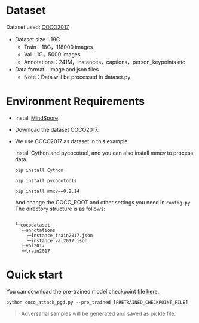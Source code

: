 # Dataset

Dataset used: [COCO2017](<https://cocodataset.org/>) 

- Dataset size：19G
  - Train：18G，118000 images  
  - Val：1G，5000 images 
  - Annotations：241M，instances，captions，person_keypoints etc
- Data format：image and json files
  - Note：Data will be processed in dataset.py

# Environment Requirements

- Install [MindSpore](https://www.mindspore.cn/install/en).

- Download the dataset COCO2017.

- We use COCO2017 as dataset in this example.

    Install Cython and pycocotool, and you can also install mmcv to process data.

    ```
    pip install Cython

    pip install pycocotools

    pip install mmcv==0.2.14
    ```

    And change the COCO_ROOT and other settings you need in `config.py`. The directory structure is as follows:

    ```
    .
    └─cocodataset
      ├─annotations
        ├─instance_train2017.json
        └─instance_val2017.json
      ├─val2017
      └─train2017    
    ```

# Quick start
You can download the pre-trained model checkpoint file [here](<https://www.mindspore.cn/resources/hub/details?2505/MindSpore/ascend/0.7/fasterrcnn_v1.0_coco2017>).
```
python coco_attack_pgd.py --pre_trained [PRETRAINED_CHECKPOINT_FILE] 
```
> Adversarial samples will be generated and saved as pickle file.
